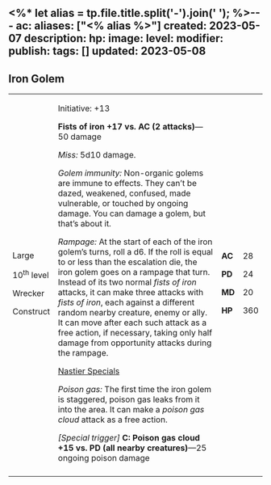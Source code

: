 <%* let alias = tp.file.title.split('-').join(' '); %>---
ac: 
aliases: ["<% alias %>"]
created: 2023-05-07
description: 
hp: 
image: 
level: 
modifier: 
publish: 
tags: []
updated: 2023-05-08
---

## Iron Golem

<table>
<colgroup>
<col style="width: 16%" />
<col style="width: 71%" />
<col style="width: 5%" />
<col style="width: 6%" />
</colgroup>
<tbody>
<tr class="odd">
<td><p>Large</p>
<p>10<sup>th</sup> level</p>
<p>Wrecker</p>
<p>Construct</p></td>
<td><p>Initiative: +13</p>
<p><strong>Fists of iron +17 vs. AC (2 attacks)</strong>—50 damage</p>
<p><em>Miss:</em> 5d10 damage.</p>
<p><em>Golem immunity:</em> Non-organic golems are immune to effects.
They can’t be dazed, weakened, confused, made vulnerable, or touched by
ongoing damage. You can damage a golem, but that’s about it.</p>
<p><em>Rampage:</em> At the start of each of the iron golem’s turns,
roll a d6. If the roll is equal to or less than the escalation die, the
iron golem goes on a rampage that turn. Instead of its two normal
<em>fists of iron</em> attacks, it can make three attacks with <em>fists
of iron</em>, each against a different random nearby creature, enemy or
ally. It can move after each such attack as a free action, if necessary,
taking only half damage from opportunity attacks during the rampage.</p>
<p><u>Nastier Specials</u></p>
<p><em>Poison gas:</em> The first time the iron golem is staggered,
poison gas leaks from it into the area. It can make a <em>poison gas
cloud</em> attack as a free action.</p>
<p><em>[Special trigger]</em> <strong>C: Poison gas cloud +15 vs. PD
(all nearby creatures)</strong>—25 ongoing poison damage</p></td>
<td><p><strong>AC</strong></p>
<p><strong>PD</strong></p>
<p><strong>MD</strong></p>
<p><strong>HP</strong></p></td>
<td><p>28</p>
<p>24</p>
<p>20</p>
<p>360</p></td>
</tr>
<tr class="even">
<td></td>
<td></td>
<td></td>
<td></td>
</tr>
</tbody>
</table>
